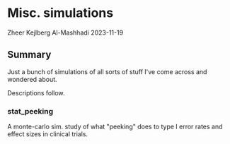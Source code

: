 Misc. simulations
================
Zheer Kejlberg Al-Mashhadi
2023-11-19

## Summary

Just a bunch of simulations of all sorts of stuff I've come across and wondered about.

Descriptions follow.

### stat_peeking

A monte-carlo sim. study of what "peeking" does to type I error rates and effect sizes in clinical trials.
